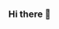 ### Hi there 👋

<!-- - 🔭 I’m currently working on ...
- 🌱 I’m currently learning ...
- 👯 I’m looking to collaborate on ...
- 🤔 I’m looking for help with ...
- 💬 Ask me about ...
- 📫 How to reach me: ...
- 😄 Pronouns: ...
- ⚡ Fun fact: ... -->



<!--START_SECTION:waka-->

<!--```text
JavaScript       12 hrs 12 mins  ████████████████████▒░░░░   80.72 %
JSON             2 hrs 16 mins   ███▓░░░░░░░░░░░░░░░░░░░░░   15.09 %
GitIgnore file   16 mins         ▒░░░░░░░░░░░░░░░░░░░░░░░░   01.81 %
TypeScript       15 mins         ▒░░░░░░░░░░░░░░░░░░░░░░░░   01.72 %
HTML             6 mins          ░░░░░░░░░░░░░░░░░░░░░░░░░   00.66 %
```-->

<!--END_SECTION:waka-->
